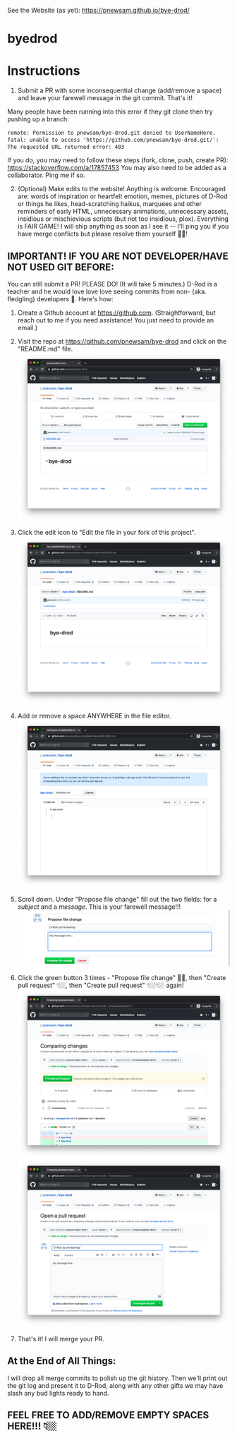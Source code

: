 See the Website (as yet): https://pnewsam.github.io/bye-drod/
 
# byedrod

# Instructions

1. Submit a PR with some inconsequential change (add/remove a space) and leave your farewell message in 
the git commit. That's it!

Many people have been running into this error if they git clone then try pushing up a branch:
```
remote: Permission to pnewsam/bye-drod.git denied to UserNameHere.
fatal: unable to access 'https://github.com/pnewsam/bye-drod.git/': The requested URL returned error: 403
```

If you do, you may need to follow these steps (fork, clone, push, create PR): https://stackoverflow.com/a/17857453
You may also need to be added as a collaborator. Ping me if so.

2. (Optional) Make edits to the website! Anything is welcome. Encouraged are: words of inspiration or heartfelt 
emotion, memes, pictures of D-Rod or things he likes, head-scratching haikus, marquees and other reminders of 
early HTML, unnecessary animations, unnecessary assets, insidious or mischievious scripts (but not too insidious, 
plox). Everything is FAIR GAME! I will ship anything as soon as I see it -- I'll ping you if you have merge 
conflicts but please resolve them yourself 🙏🏼!

## **IMPORTANT! IF YOU ARE NOT DEVELOPER/HAVE NOT USED GIT BEFORE:**
 
You can still submit a PR! PLEASE DO! (It will take 5 minutes.) D-Rod is a teacher and he would love love love 
seeing commits from non- (aka. fledgling) developers 🙂. Here's how:

1. Create a Github account at https://github.com. (Straightforward, but reach out to me if you need assistance! You 
just need to provide an email.)

2. Visit the repo at https://github.com/pnewsam/bye-drod and click on the "README.md" file.
![1](instructions/1.png) 

3. Click the edit icon to "Edit the file in your fork of this project".
![2](instructions/2.png)

4. Add or remove a space ANYWHERE in the file editor.
![3](instructions/3.png)

5. Scroll down. Under "Propose file change" fill out the two fields: for a *subject* and a *message*. This is 
your farewell message!!!
![4](instructions/4.png)

6. Click the green button 3 times - "Propose file change" ☝🏼, then "Create pull request" 👇🏼, then "Create 
pull request" 👇🏼👇🏼 again!
![5](instructions/5.png)
![6](instructions/6.png)

7. That's it! I will merge your PR.

## At the End of All Things:

I will drop all merge commits to polish up the git history. Then we'll print out the git log and present it to D-Rod, along with any other gifts we may have slash any bud lights ready to hand. 

## FEEL FREE TO ADD/REMOVE EMPTY SPACES HERE!!! 👇🏼

 
  

